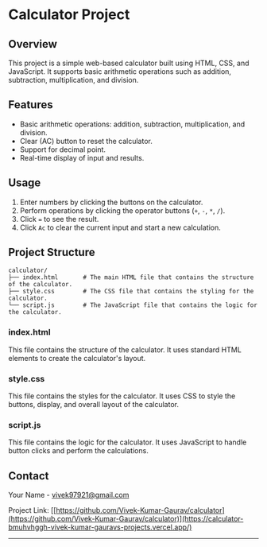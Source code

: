 # Calculator Project
 
## Overview
This project is a simple web-based calculator built using HTML, CSS, and JavaScript. It supports basic arithmetic operations such as addition, subtraction, multiplication, and division.

## Features
- Basic arithmetic operations: addition, subtraction, multiplication, and division.
- Clear (AC) button to reset the calculator.
- Support for decimal point.
- Real-time display of input and results.


## Usage
1. Enter numbers by clicking the buttons on the calculator.
2. Perform operations by clicking the operator buttons (`+`, `-`, `*`, `/`).
3. Click `=` to see the result.
4. Click `Ac` to clear the current input and start a new calculation.

## Project Structure
```
calculator/
├── index.html       # The main HTML file that contains the structure of the calculator.
├── style.css        # The CSS file that contains the styling for the calculator.
└── script.js        # The JavaScript file that contains the logic for the calculator.
```

### index.html
This file contains the structure of the calculator. It uses standard HTML elements to create the calculator's layout.

### style.css
This file contains the styles for the calculator. It uses CSS to style the buttons, display, and overall layout of the calculator.

### script.js
This file contains the logic for the calculator. It uses JavaScript to handle button clicks and perform the calculations.


## Contact
Your Name - [vivek97921@gmail.com](mailto:vivek97921@gmail.com)

Project Link: [[https://github.com/Vivek-Kumar-Gaurav/calculator](https://github.com/Vivek-Kumar-Gaurav/calculator)](https://calculator-bmuhvhggh-vivek-kumar-gauravs-projects.vercel.app/)


---
